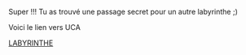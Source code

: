 Super !!! 
Tu as trouvé une passage secret pour un autre labyrinthe ;)

Voici le lien vers UCA



[LABYRINTHE](https://github.com/sereDIALLO/jeuxHero/blob/main/index.md)
